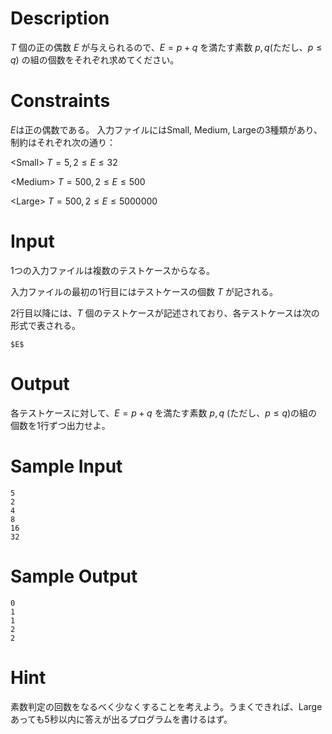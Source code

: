 # Description
$T$ 個の正の偶数 $E$ が与えられるので、$E = p + q$ を満たす素数 $p, q$(ただし、$p \leq q$) の組の個数をそれぞれ求めてください。

# Constraints
$E$は正の偶数である。
入力ファイルにはSmall, Medium, Largeの3種類があり、制約はそれぞれ次の通り：

<Small\>
$T = 5, 2\leq E \leq 32$

<Medium\>
$T = 500, 2\leq E \leq 500$

<Large\>
$T = 500, 2\leq E \leq 5000000$

# Input
1つの入力ファイルは複数のテストケースからなる。

入力ファイルの最初の1行目にはテストケースの個数 $T$ が記される。

2行目以降には、$T$ 個のテストケースが記述されており、各テストケースは次の形式で表される。

```
$E$
```

# Output
各テストケースに対して、$E = p + q$ を満たす素数 $p, q$ (ただし、$p \leq q$)の組の個数を1行ずつ出力せよ。


# Sample Input
```
5
2
4
8
16
32
```

# Sample Output
```
0
1
1
2
2
```

# Hint
素数判定の回数をなるべく少なくすることを考えよう。うまくできれば、Largeあっても5秒以内に答えが出るプログラムを書けるはず。